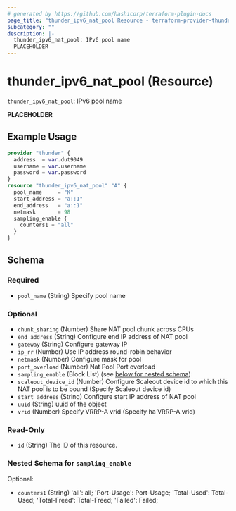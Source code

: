 ```yaml
---
# generated by https://github.com/hashicorp/terraform-plugin-docs
page_title: "thunder_ipv6_nat_pool Resource - terraform-provider-thunder"
subcategory: ""
description: |-
  thunder_ipv6_nat_pool: IPv6 pool name
  PLACEHOLDER
---
```


# thunder_ipv6_nat_pool (Resource)

`thunder_ipv6_nat_pool`: IPv6 pool name

__PLACEHOLDER__

## Example Usage

```terraform
provider "thunder" {
  address  = var.dut9049
  username = var.username
  password = var.password
}
resource "thunder_ipv6_nat_pool" "A" {
  pool_name     = "K"
  start_address = "a::1"
  end_address   = "a::1"
  netmask       = 98
  sampling_enable {
    counters1 = "all"
  }
}
```

<!-- schema generated by tfplugindocs -->
## Schema

### Required

- `pool_name` (String) Specify pool name

### Optional

- `chunk_sharing` (Number) Share NAT pool chunk across CPUs
- `end_address` (String) Configure end IP address of NAT pool
- `gateway` (String) Configure gateway IP
- `ip_rr` (Number) Use IP address round-robin behavior
- `netmask` (Number) Configure mask for pool
- `port_overload` (Number) Nat Pool Port overload
- `sampling_enable` (Block List) (see [below for nested schema](#nestedblock--sampling_enable))
- `scaleout_device_id` (Number) Configure Scaleout device id to which this NAT pool is to be bound (Specify Scaleout device id)
- `start_address` (String) Configure start IP address of NAT pool
- `uuid` (String) uuid of the object
- `vrid` (Number) Specify VRRP-A vrid (Specify ha VRRP-A vrid)

### Read-Only

- `id` (String) The ID of this resource.

<a id="nestedblock--sampling_enable"></a>
### Nested Schema for `sampling_enable`

Optional:

- `counters1` (String) 'all': all; 'Port-Usage': Port-Usage; 'Total-Used': Total-Used; 'Total-Freed': Total-Freed; 'Failed': Failed;


